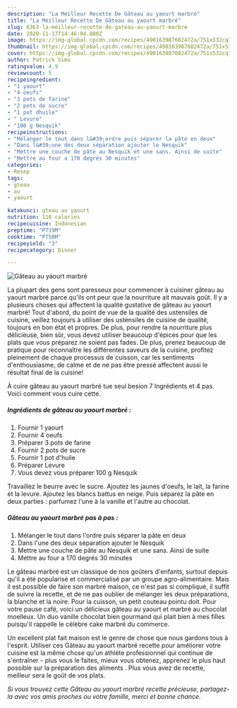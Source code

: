 ```yaml
---
description: "La Meilleur Recette De Gâteau au yaourt marbré"
title: "La Meilleur Recette De Gâteau au yaourt marbré"
slug: 6363-la-meilleur-recette-de-gateau-au-yaourt-marbre
date: 2020-11-17T14:46:04.080Z
image: https://img-global.cpcdn.com/recipes/490163987602472a/751x532cq70/gateau-au-yaourt-marbre-photo-principale-de-la-recette.jpg
thumbnail: https://img-global.cpcdn.com/recipes/490163987602472a/751x532cq70/gateau-au-yaourt-marbre-photo-principale-de-la-recette.jpg
cover: https://img-global.cpcdn.com/recipes/490163987602472a/751x532cq70/gateau-au-yaourt-marbre-photo-principale-de-la-recette.jpg
author: Patrick Sims
ratingvalue: 4.9
reviewcount: 5
recipeingredient:
- "1 yaourt"
- "4 oeufs"
- "3 pots de farine"
- "2 pots de sucre"
- "1 pot dhuile"
- " Levure"
- "100 g Nesquik"
recipeinstructions:
- "Mélanger le tout dans l&#39;ordre puis séparer la pâte en deux"
- "Dans l&#39;une des deux séparation ajouter le Nesquik"
- "Mettre une couche de pâte au Nesquik et une sans. Ainsi de suite"
- "Mettre au four a 170 degrés 30 minutes"
categories:
- Resep
tags:
- gteau
- au
- yaourt

katakunci: gteau au yaourt 
nutrition: 110 calories
recipecuisine: Indonesian
preptime: "PT19M"
cooktime: "PT50M"
recipeyield: "3"
recipecategory: Dinner

---
```



![Gâteau au yaourt marbré](https://img-global.cpcdn.com/recipes/490163987602472a/751x532cq70/gateau-au-yaourt-marbre-photo-principale-de-la-recette.jpg)

La plupart des gens sont paresseux pour commencer à cuisiner gâteau au yaourt marbré parce qu'ils ont peur que la nourriture ait mauvais goût. Il y a plusieurs choses qui affectent la qualité gustative de gâteau au yaourt marbré! Tout d'abord, du point de vue de la qualité des ustensiles de cuisine, veillez toujours à utiliser des ustensiles de cuisine de qualité, toujours en bon état et propres. De plus, pour rendre la nourriture plus délicieuse, bien sûr, vous devez utiliser beaucoup d'épices pour que les plats que vous préparez ne soient pas fades. De plus, prenez beaucoup de pratique pour reconnaître les différentes saveurs de la cuisine, profitez pleinement de chaque processus de cuisson, car les sentiments d'enthousiasme, de calme et de ne pas être pressé affectent aussi le résultat final de la cuisine!

<!--inarticleads1-->

À cuire gâteau au yaourt marbré tue seul besion 7 Ingrédients et 4 pas. Voici comment vous cuire cette.

##### Ingrédients de gâteau au yaourt marbré :

1. Fournir 1 yaourt
1. Fournir 4 oeufs
1. Préparer 3 pots de farine
1. Fournir 2 pots de sucre
1. Fournir 1 pot d&#39;huile
1. Préparer  Levure
1. Vous devez vous préparer 100 g Nesquik


Travaillez le beurre avec le sucre. Ajoutez les jaunes d&#39;oeufs, le lait, la farine et la levure. Ajoutez les blancs battus en neige. Puis séparez la pâte en deux parties : parfumez l&#39;une à la vanille et l&#39;autre au chocolat. 

<!--inarticleads2-->

##### Gâteau au yaourt marbré pas à pas :

1. Mélanger le tout dans l&#39;ordre puis séparer la pâte en deux
1. Dans l&#39;une des deux séparation ajouter le Nesquik
1. Mettre une couche de pâte au Nesquik et une sans. Ainsi de suite
1. Mettre au four a 170 degrés 30 minutes


Le gâteau marbré est un classique de nos goûters d&#39;enfants, surtout depuis qu&#39;il a été popularisé et commercialisé par un groupe agro-alimentaire. Mais il est possible de faire son marbré maison, ce n&#39;est pas si compliqué, il suffit de suivre la recette, et de ne pas oublier de mélanger les deux préparations, la blanche et la noire. Pour la cuisson, un petit couteau pointu doit. Pour votre pause café, voici un délicieux gâteau au yaourt et marbré au chocolat moelleux. Un duo vanille chocolat bien gourmand qui plait bien à mes filles puisqu&#39;il rappelle le célèbre cake marbré du commerce. 

<!--inarticleads1-->

<p>
Un excellent plat fait maison est le genre de chose que nous gardons tous à l'esprit. Utiliser ces Gâteau au yaourt marbré recette pour améliorer votre cuisine est la même chose qu'un athlète professionnel qui continue de s'entraîner - plus vous le faites, mieux vous obtenez, apprenez le plus haut possible sur la préparation des aliments . Plus vous avez de recette, meilleur sera le goût de vos plats.
</p>

<p>
<i>Si vous trouvez cette Gâteau au yaourt marbré recette précieuse, partagez-la avec vos amis proches ou votre famille, merci et bonne chance.</i>
</p>
